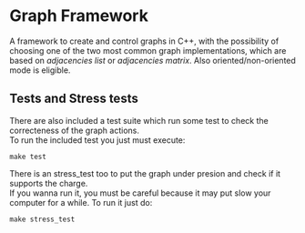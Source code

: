 Graph Framework
===============

A framework to create and control graphs in C++, with the possibility of choosing one of the two most common graph implementations, which are based on *adjacencies list* or *adjacencies matrix*. Also oriented/non-oriented mode is eligible.

## Tests and Stress tests

There are also included a test suite which run some test to check the correcteness of the graph actions.<br/>
To run the included test you just must execute:

    make test

There is an stress_test too to put the graph under presion and check if it supports the charge.<br/>
If you wanna run it, you must be careful because it may put slow your computer for a while. To run it just do:

    make stress_test
